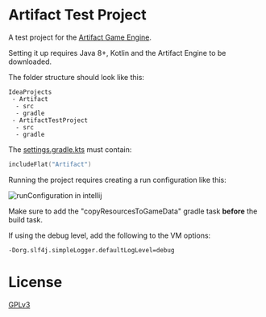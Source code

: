 # Artifact Test Project

A test project for the [Artifact Game Engine](https://www.github.com/meo209/Artifact).

Setting it up requires Java 8+, Kotlin and the Artifact Engine to be downloaded.

The folder structure should look like this:

```
IdeaProjects
 - Artifact
  - src
  - gradle
 - ArtifactTestProject
  - src
  - gradle
```

The [settings.gradle.kts](settings.gradle.kts) must contain:
```kotlin
includeFlat("Artifact")
```

Running the project requires creating a run configuration like this:

![runConfiguration in intellij](docs/runConfig.png "Run Configuration in IntelliJ idea")

Make sure to add the "copyResourcesToGameData" gradle task **before** the build task.

If using the debug level, add the following to the VM options:
```
-Dorg.slf4j.simpleLogger.defaultLogLevel=debug 
```

# License
[GPLv3](https://www.gnu.org/licenses/gpl-3.0.html)